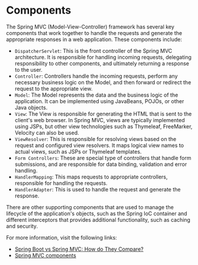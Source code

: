 # Components

The Spring MVC (Model-View-Controller) framework has several key components that work together to handle the requests and generate the appropriate responses in a web application. These components include:

- `DispatcherServlet`: This is the front controller of the Spring MVC architecture. It is responsible for handling incoming requests, delegating responsibility to other components, and ultimately returning a response to the user.
- `Controller`: Controllers handle the incoming requests, perform any necessary business logic on the Model, and then forward or redirect the request to the appropriate view.
- `Model`: The Model represents the data and the business logic of the application. It can be implemented using JavaBeans, POJOs, or other Java objects.
- `View`: The View is responsible for generating the HTML that is sent to the client's web browser. In Spring MVC, views are typically implemented using JSPs, but other view technologies such as Thymeleaf, FreeMarker, Velocity can also be used.
- `ViewResolver`: This is responsible for resolving views based on the request and configured view resolvers. It maps logical view names to actual views, such as JSPs or Thymeleaf templates.
- `Form Controllers`: These are special type of controllers that handle form submissions, and are responsible for data binding, validation and error handling.
- `HandlerMapping`: This maps requests to appropriate controllers, responsible for handling the requests.
- `HandlerAdapter`: This is used to handle the request and generate the response.

There are other supporting components that are used to manage the lifecycle of the application's objects, such as the Spring IoC container and different interceptors that provides additional functionality, such as caching and security.

For more information, visit the following links:

- [Spring Boot vs Spring MVC: How do They Compare?](https://rollbar.com/blog/spring-boot-vs-spring-mvc-how-do-they-compare/)
- [Spring MVC components](http://makble.com/spring-mvc-components)








